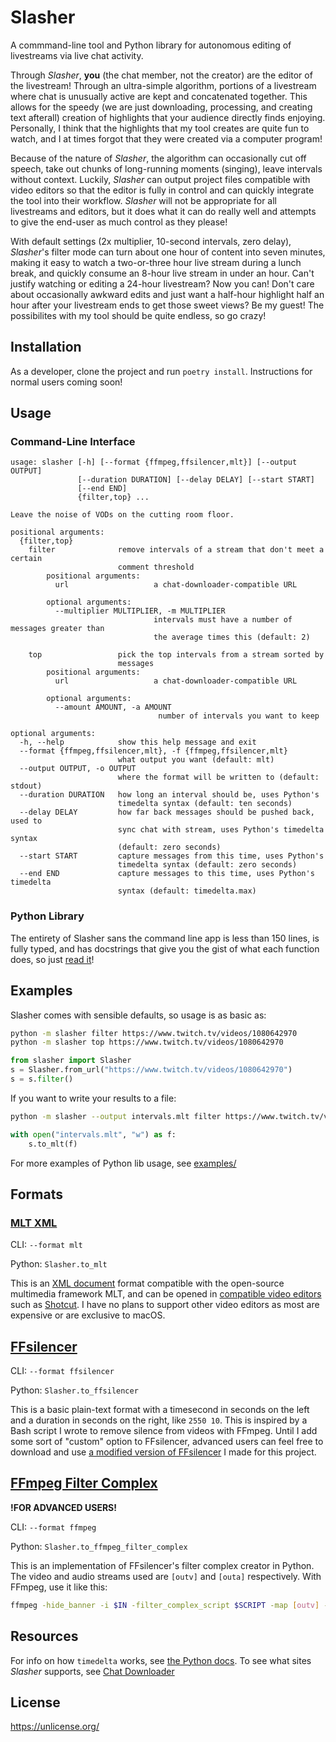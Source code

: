 # Slasher
A commmand-line tool and Python library for autonomous editing of livestreams via live chat activity.

Through *Slasher*, __you__ (the chat member, not the creator) are the editor of the livestream! Through an
ultra-simple algorithm, portions of a livestream where chat is unusually active are kept and concatenated
together. This allows for the speedy (we are just downloading, processing, and creating text afterall)
creation of highlights that your audience directly finds enjoying. Personally, I think that the highlights
that my tool creates are quite fun to watch, and I at times forgot that they were created via a computer
program!

Because of the nature of *Slasher*, the algorithm can occasionally cut off speech, take out chunks of 
long-running moments (singing), leave intervals without context. Luckily, *Slasher* can output project files
compatible with video editors so that the editor is fully in control and can quickly integrate the tool
into their workflow. *Slasher* will not be appropriate for all livestreams and editors,
but it does what it can do really well and attempts to give the end-user as much control as they please!

With default settings (2x multiplier, 10-second intervals, zero delay), *Slasher*'s filter mode can turn
about one hour of content into seven minutes, making it easy to watch a two-or-three hour live stream during
a lunch break, and quickly consume an 8-hour live stream in under an hour. Can't justify watching or editing
a 24-hour livestream? Now you can! Don't care about occasionally awkward edits and just want a half-hour
highlight half an hour after your livestream ends to get those sweet views? Be my guest!
The possibilites with my tool should be quite endless, so go crazy!

## Installation
As a developer, clone the project and run `poetry install`. Instructions for normal users coming soon!

## Usage

### Command-Line Interface
```
usage: slasher [-h] [--format {ffmpeg,ffsilencer,mlt}] [--output OUTPUT]
               [--duration DURATION] [--delay DELAY] [--start START]
               [--end END]
               {filter,top} ...

Leave the noise of VODs on the cutting room floor.

positional arguments:
  {filter,top}
    filter              remove intervals of a stream that don't meet a certain
                        comment threshold
        positional arguments:
          url                   a chat-downloader-compatible URL

        optional arguments:
          --multiplier MULTIPLIER, -m MULTIPLIER
                                intervals must have a number of messages greater than
                                the average times this (default: 2)

    top                 pick the top intervals from a stream sorted by
                        messages
        positional arguments:
          url                   a chat-downloader-compatible URL

        optional arguments:
          --amount AMOUNT, -a AMOUNT
                                 number of intervals you want to keep

optional arguments:
  -h, --help            show this help message and exit
  --format {ffmpeg,ffsilencer,mlt}, -f {ffmpeg,ffsilencer,mlt}
                        what output you want (default: mlt)
  --output OUTPUT, -o OUTPUT
                        where the format will be written to (default: stdout)
  --duration DURATION   how long an interval should be, uses Python's
                        timedelta syntax (default: ten seconds)
  --delay DELAY         how far back messages should be pushed back, used to
                        sync chat with stream, uses Python's timedelta syntax
                        (default: zero seconds)
  --start START         capture messages from this time, uses Python's
                        timedelta syntax (default: zero seconds)
  --end END             capture messages to this time, uses Python's timedelta
                        syntax (default: timedelta.max)
```

### Python Library
The entirety of Slasher sans the command line app is less than 150 lines,
is fully typed, and has docstrings that give you the gist of what each function does,
so just [read it](./slasher/slasher.py)!

## Examples
Slasher comes with sensible defaults, so usage is as basic as:
```bash
python -m slasher filter https://www.twitch.tv/videos/1080642970
python -m slasher top https://www.twitch.tv/videos/1080642970
```
```python
from slasher import Slasher
s = Slasher.from_url("https://www.twitch.tv/videos/1080642970")
s = s.filter()
```

If you want to write your results to a file:
```bash
python -m slasher --output intervals.mlt filter https://www.twitch.tv/videos/1080642970
```
```python
with open("intervals.mlt", "w") as f:
    s.to_mlt(f)
```

For more examples of Python lib usage, see [examples/](./examples/)

## Formats
### [MLT XML](https://www.mltframework.org/docs/mltxml/)
CLI: `--format mlt`

Python: `Slasher.to_mlt`

This is an [XML document](https://en.wikipedia.org/wiki/XML) format compatible with the open-source
multimedia framework MLT, and can be opened in 
[compatible video editors](https://www.mltframework.org/projects/) such as [Shotcut](https://shotcut.com/).
I have no plans to support other video editors as most are expensive or are exclusive to macOS. 

## [FFsilencer](https://github.com/supersonichub1/ffsilencer)
CLI: `--format ffsilencer`

Python: `Slasher.to_ffsilencer`

This is a basic plain-text format with a timesecond in seconds on the left and a duration in seconds on the
right, like `2550 10`. This is inspired by a Bash script I wrote to remove silence from videos with FFmpeg.
Until I add some sort of "custom" option to FFsilencer, advanced users can feel free to download and use
[a modified version of FFsilencer](./slasher.bash) I made for this project.

## [FFmpeg Filter Complex](https://ffmpeg.org/ffmpeg-filters.html)
__!FOR ADVANCED USERS!__

CLI: `--format ffmpeg`

Python: `Slasher.to_ffmpeg_filter_complex`

This is an implementation of FFsilencer's filter complex creator in Python. The video and audio streams
used are `[outv]` and `[outa]` respectively. With FFmpeg, use it like this:
```bash
ffmpeg -hide_banner -i $IN -filter_complex_script $SCRIPT -map [outv] -map [outa] $OUT
```

## Resources
For info on how `timedelta` works, see [the Python docs](https://docs.python.org/3/library/datetime.html#datetime.timedelta).
To see what sites *Slasher* supports, see [Chat Downloader](https://github.com/xenova/chat-downloader/#supported-sites)

## License
https://unlicense.org/
